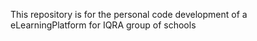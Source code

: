 This repository is for the personal code development of a eLearningPlatform for IQRA group of schools
